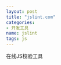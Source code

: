 ```yaml
---
layout: post
title: "jslint.com"
categories:
- 开发工具
name: jslint
tags: js
---
```


在线JS校验工具<!--break-->
